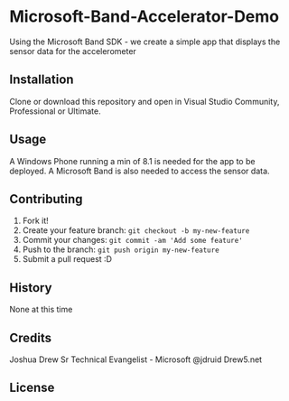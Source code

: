 # Microsoft-Band-Accelerator-Demo

Using the Microsoft Band SDK - we create a simple app that displays the sensor data for the accelerometer

## Installation

Clone or download this repository and open in Visual Studio Community, Professional or Ultimate.

## Usage

A Windows Phone running a min of 8.1 is needed for the app to be deployed. A Microsoft Band is also needed to access the sensor data.

## Contributing

1. Fork it!
2. Create your feature branch: `git checkout -b my-new-feature`
3. Commit your changes: `git commit -am 'Add some feature'`
4. Push to the branch: `git push origin my-new-feature`
5. Submit a pull request :D

## History

None at this time

## Credits

Joshua Drew
Sr Technical Evangelist - Microsoft
@jdruid
Drew5.net

## License

